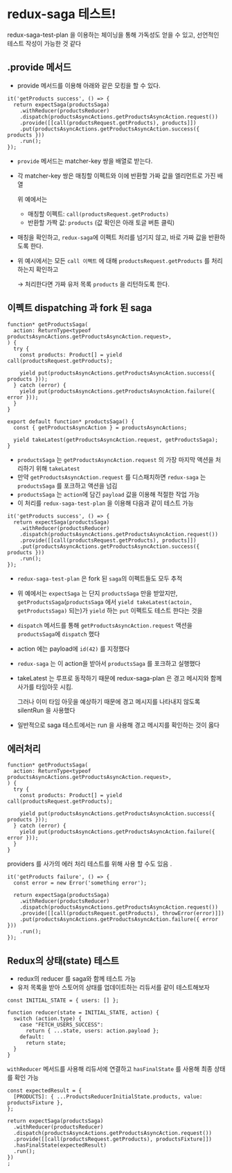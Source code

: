 # redux-saga 테스트!

redux-saga-test-plan 을 이용하는 체이닝을 통해 가독성도 얻을 수 있고, 선언적인 테스트 작성이 가능한 것 같다

## .provide 메서드

- provide 메서드를 이용해 아래와 같은 모킹을 할 수 있다.

```tsx
it('getProducts success', () => {
  return expectSaga(productsSaga)
    .withReducer(productsReducer)
    .dispatch(productsAsyncActions.getProductsAsyncAction.request())
    .provide([[call(productsRequest.getProducts), products]])
    .put(productsAsyncActions.getProductsAsyncAction.success({ products }))
    .run();
});
```

- `provide` 메서드는 matcher-key 쌍을 배열로 받는다.
- 각 matcher-key 쌍은 매칭할 이펙트와 이에 반환할 가짜 값을 엘리먼트로 가진 배열

  위 예에서는

    - 매칭할 이펙트: `call(productsRequest.getProducts)`
    - 반환할 가짝 값:  `products` (값 확인은 아래 토글 버튼 클릭)

- 매칭을 확인하고, `redux-saga`에 이펙트 처리를 넘기지 않고, 바로 가짜 값을 반환하도록 한다.
- 위 예시에서는 모든 `call 이펙트` 에 대해 `productsRequest.getProducts` 를 처리하는지 확인하고

  → 처리한다면 가짜 유저 목록 `products`  을 리턴하도록 한다.

## 이펙트 dispatching 과 fork 된 saga

```tsx
function* getProductsSaga(
  action: ReturnType<typeof productsAsyncActions.getProductsAsyncAction.request>,
) {
  try {
    const products: Product[] = yield call(productsRequest.getProducts);

    yield put(productsAsyncActions.getProductsAsyncAction.success({ products }));
  } catch (error) {
    yield put(productsAsyncActions.getProductsAsyncAction.failure({ error }));
  }
}

export default function* productsSaga() {
  const { getProductsAsyncAction } = productsAsyncActions;

  yield takeLatest(getProductsAsyncAction.request, getProductsSaga);
}
```

- `productsSaga` 는 `getProductsAsyncAction.request` 의 가장 마지막 액션을 처리하기 위해 `takeLatest`
- 만약 `getProductsAsyncAction.request` 를 디스패치하면 `redux-saga` 는 `productsSaga` 를 포크하고 액션을 넘김
- `productsSaga` 는 `action`에 담긴 `payload` 값을 이용해 적절한 작업 가능
- 이 처리를 `redux-saga-test-plan` 을 이용해 다음과 같이 테스트 가능

```tsx
it('getProducts success', () => {
  return expectSaga(productsSaga)
    .withReducer(productsReducer)
    .dispatch(productsAsyncActions.getProductsAsyncAction.request())
    .provide([[call(productsRequest.getProducts), products]])
    .put(productsAsyncActions.getProductsAsyncAction.success({ products }))
    .run();
});
```

- `redux-saga-test-plan` 은 fork 된 `saga`의 이펙트들도 모두 추적
- 위 예에서는 `expectSaga` 는 단지 `productsSaga` 만을 받았지만, `getProductsSaga`(`productsSaga`
  에서 `yield takeLatest(actoin, getProductsSaga)` 되는)가  `yield` 하는 `put` 이펙트도 테스트 한다는 것을
- `dispatch` 메서드를 통해 `getProductsAsyncAction.request` 액션을 `productsSaga`에 `dispatch` 했다
- action 에는 payload에 `id(42)` 를 지정했다
- `redux-saga` 는 이 action을 받아서 `productsSaga` 를 포크하고 실행했다
- takeLatest 는 루프로 동작하기 때문에 redux-saga-plan 은 경고 메시지와 함께 사가를 타임아웃 시킴.

  그러나 이미 타임 아웃을 예상하기 때문에 경고 메시지를 나타내지 않도록 silentRun 을 사용했다

- 일반적으로 saga 테스트에서는 run 을 사용해 경고 메시지를 확인하는 것이 옳다

## 에러처리

```tsx
function* getProductsSaga(
  action: ReturnType<typeof productsAsyncActions.getProductsAsyncAction.request>,
) {
  try {
    const products: Product[] = yield call(productsRequest.getProducts);

    yield put(productsAsyncActions.getProductsAsyncAction.success({ products }));
  } catch (error) {
    yield put(productsAsyncActions.getProductsAsyncAction.failure({ error }));
  }
}
```

providers 를 사가의 에러 처리 테스트를 위해 사용 할 수도 있음 .

```tsx
it('getProducts failure', () => {
  const error = new Error('something error');

  return expectSaga(productsSaga)
    .withReducer(productsReducer)
    .dispatch(productsAsyncActions.getProductsAsyncAction.request())
    .provide([[call(productsRequest.getProducts), throwError(error)]])
    .put(productsAsyncActions.getProductsAsyncAction.failure({ error }))
    .run();
});
```

## Redux의 상태(state) 테스트

- redux의 reducer 를 saga와 함께 테스트 가능
- 유저 목록을 받아 스토어의 상태를 업데이트하는 리듀서를 같이 테스트해보자

```tsx
const INITIAL_STATE = { users: [] };

function reducer(state = INITIAL_STATE, action) {
  switch (action.type) {
    case "FETCH_USERS_SUCCESS":
      return { ...state, users: action.payload };
    default:
      return state;
  }
}
```

`withReducer` 메서드를 사용해 리듀서에 연결하고 `hasFinalState` 를 사용해 최종 상태를 확인 가능

```tsx
const expectedResult = {
  [PRODUCTS]: { ...ProductsReducerInitialState.products, value: productsFixture },
};

return expectSaga(productsSaga)
  .withReducer(productsReducer)
  .dispatch(productsAsyncActions.getProductsAsyncAction.request())
  .provide([[call(productsRequest.getProducts), productsFixture]])
  .hasFinalState(expectedResult)
  .run();
})
;
```
